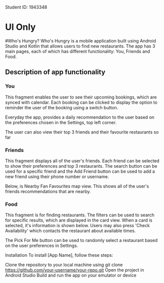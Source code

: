 Student ID: 1943348

# UI Only

#Who's Hungry?
Who's Hungry is a mobile application built using Android Studio and Kotlin that allows users to find new restaurants.
The app has 3 main pages, each of which has different functionality: You, Friends and Food.

## Description of app functionality
### You
This fragment enables the user to see their upcoming bookings, which are synced with calendar.
Each booking can be clicked to display the option to reminder the user of the booking using a switch button.

Everyday the app, provides a daily recommendation to the user based on the preferences chosen in the Settings, top left corner.

The user can also view their top 3 friends and their favourite restaurants so far

### Friends

This fragment displays all of the user's friends. Each friend can be selected to show their preferences and top 3 restaurants.
The search button can be used for a specific friend and the Add Friend button can be used to add a new friend using their phone number
or username.

Below, is Nearby Fan Favourites map view. This shows all of the user's friends recommendations that are nearby.

### Food
This fragment is for finding restaurants. The filters can be used to search for specific results, which are displayed in the card view.
When a card is selected, it's information is shown below. Users may also press 'Check Availability' which contacts the restaurant about available times.

The Pick For Me button can be used to randomly select a restaurant based on the user preferences in Settings.

Installation
To install [App Name], follow these steps:

Clone the repository to your local machine using git clone https://github.com/your-username/your-repo.git
Open the project in Android Studio
Build and run the app on your emulator or device
